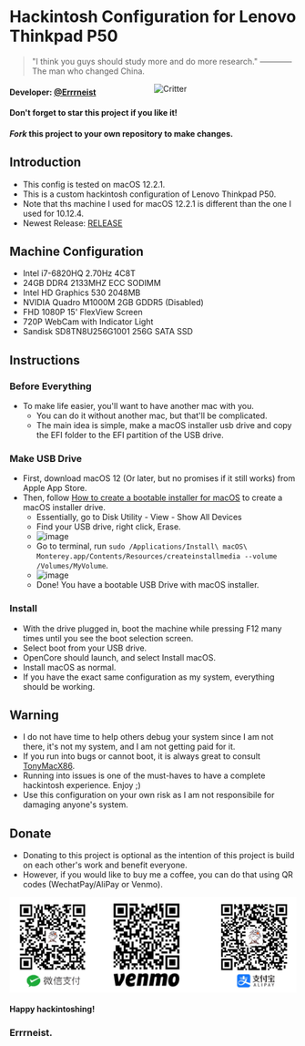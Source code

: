 # Hackintosh Configuration for Lenovo Thinkpad P50
> "I think you guys should study more and do more research." ———— The man who changed China.

<img align="right" src="https://github.com/Errrneist/Hackintosh-Thinkpad-P50/blob/master/img/monterey.png" alt="Critter" width="250">

#### Developer: [@Errrneist](https://www.tonymacx86.com/members/errrneist.1550861/)
#### Don't forget to star this project if you like it!
#### *Fork* this project to your own repository to make changes.

## Introduction
* This config is tested on macOS 12.2.1.
* This is a custom hackintosh configuration of Lenovo Thinkpad P50.
* Note that ths machine I used for macOS 12.2.1 is different than the one I used for 10.12.4.
* Newest Release: [RELEASE](https://github.com/wu-hongjun/Hackintosh-Thinkpad-P50/releases)

## Machine Configuration
* Intel i7-6820HQ 2.70Hz 4C8T
* 24GB DDR4 2133MHZ ECC SODIMM
* Intel HD Graphics 530 2048MB
* NVIDIA Quadro M1000M 2GB GDDR5 (Disabled)
* FHD 1080P 15' FlexView Screen
* 720P WebCam with Indicator Light
* Sandisk SD8TN8U256G1001 256G SATA SSD

## Instructions
### Before Everything
* To make life easier, you'll want to have another mac with you. 
  * You can do it without another mac, but that'll be complicated.
  * The main idea is simple, make a macOS installer usb drive and copy the EFI folder to the EFI partition of the USB drive.

### Make USB Drive
* First, download macOS 12 (Or later, but no promises if it still works) from Apple App Store.
* Then, follow [How to create a bootable installer for macOS](https://support.apple.com/en-us/HT201372) to create a macOS installer drive.
  * Essentially, go to Disk Utility - View - Show All Devices
  * Find your USB drive, right click, Erase.
  * <img width="806" alt="image" src="https://user-images.githubusercontent.com/27667864/157503018-83d94ca1-8242-49f2-9f08-7ee50cf52ebc.png">
  * Go to terminal, run `sudo /Applications/Install\ macOS\ Monterey.app/Contents/Resources/createinstallmedia --volume /Volumes/MyVolume`.
  * ![image](https://user-images.githubusercontent.com/27667864/157503150-a58185b1-0ac7-417f-8864-ff034210d1db.png)
  * Done! You have a bootable USB Drive with macOS installer.

### Install
* With the drive plugged in, boot the machine while pressing F12 many times until you see the boot selection screen.
* Select boot from your USB drive.
* OpenCore should launch, and select Install macOS.
* Install macOS as normal.
* If you have the exact same configuration as my system, everything should be working.

## Warning
* I do not have time to help others debug your system since I am not there, it's not my system, and I am not getting paid for it.
* If you run into bugs or cannot boot, it is always great to consult [TonyMacX86](https://www.tonymacx86.com).
* Running into issues is one of the must-haves to have a complete hackintosh experience. Enjoy ;)
* Use this configuration on your own risk as I am not responsibile for damaging anyone's system.

## Donate
* Donating to this project is optional as the intention of this project is build on each other's work and benefit everyone. 
* However, if you would like to buy me a coffee, you can do that using QR codes (WechatPay/AliPay or Venmo).
<img align="middle" src="https://github.com/Errrneist/Hackintosh-Razer-Blade-Advanced/blob/master/IMG/donate.png" alt="donate" width="800">

#### Happy hackintoshing!
### Errrneist.
